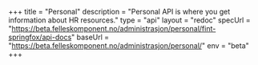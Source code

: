 +++
title = "Personal"
description = "Personal API is where you get information about HR resources."
type = "api"
layout = "redoc"
specUrl = "https://beta.felleskomponent.no/administrasjon/personal/fint-springfox/api-docs"
baseUrl = "https://beta.felleskomponent.no/administrasjon/personal/"
env = "beta"
+++
